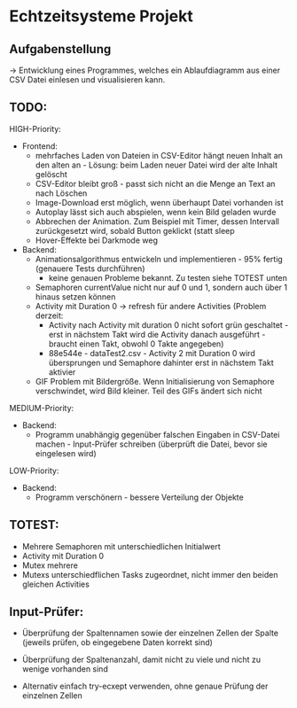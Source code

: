 # Echtzeitsysteme Projekt

## Aufgabenstellung
-> Entwicklung eines Programmes, welches ein Ablaufdiagramm aus einer CSV Datei einlesen und visualisieren kann.

## TODO:
HIGH-Priority:
* Frontend:
    * mehrfaches Laden von Dateien in CSV-Editor hängt neuen Inhalt an den alten an - Lösung: beim Laden neuer Datei wird der alte Inhalt gelöscht
    * CSV-Editor bleibt groß - passt sich nicht an die Menge an Text an nach Löschen
    * Image-Download erst möglich, wenn überhaupt Datei vorhanden ist
    * Autoplay lässt sich auch abspielen, wenn kein Bild geladen wurde
    * Abbrechen der Animation. Zum Beispiel mit Timer, dessen Intervall zurückgesetzt wird, sobald Button geklickt (statt sleep
    * Hover-Effekte bei Darkmode weg
* Backend:
    * Animationsalgorithmus entwickeln und implementieren - 95% fertig (genauere Tests durchführen)
        * keine genauen Probleme bekannt. Zu testen siehe TOTEST unten
    * Semaphoren currentValue nicht nur auf 0 und 1, sondern auch über 1 hinaus setzen können
    * Activity mit Duration 0 -> refresh für andere Activities (Problem derzeit: 
        * Activity nach Activity mit duration 0 nicht sofort grün geschaltet - erst in nächstem Takt wird die Activity danach ausgeführt - braucht einen Takt, obwohl 0 Takte angegeben)
        * 88e544e - dataTest2.csv - Activity 2 mit Duration 0 wird übersprungen und Semaphore dahinter erst in nächstem Takt aktivier
    * GIF Problem mit Bildergröße. Wenn Initialisierung von Semaphore verschwindet, wird Bild kleiner. Teil des GIFs ändert sich nicht

MEDIUM-Priority:
* Backend:
    * Programm unabhängig gegenüber falschen Eingaben in CSV-Datei machen - Input-Prüfer schreiben (überprüft die Datei, bevor sie eingelesen wird)

LOW-Priority:
* Backend:
    * Programm verschönern - bessere Verteilung der Objekte

## TOTEST:
* Mehrere Semaphoren mit unterschiedlichen Initialwert
* Activity mit Duration 0
* Mutex mehrere
* Mutexs unterschiedflichen Tasks zugeordnet, nicht immer den beiden gleichen Activities

## Input-Prüfer:
* Überprüfung der Spaltennamen sowie der einzelnen Zellen der Spalte (jeweils prüfen, ob eingegebene Daten korrekt sind)
* Überprüfung der Spaltenanzahl, damit nicht zu viele und nicht zu wenige vorhanden sind

* Alternativ einfach try-ecxept verwenden, ohne genaue Prüfung der einzelnen Zellen
